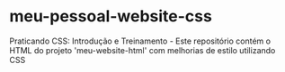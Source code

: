 # meu-pessoal-website-css
Praticando CSS: Introdução e Treinamento - Este repositório contém o HTML do projeto 'meu-website-html' com melhorias de estilo utilizando CSS
